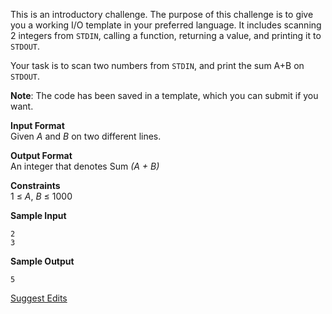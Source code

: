 <html>
<body>

<p>This is an introductory challenge. The purpose of this challenge is to give you a working I/O template in your preferred language. It includes scanning 2 integers from <code>STDIN</code>, calling a function, returning a value, and printing it to <code>STDOUT</code>.    </p>

<p>Your task is to scan two numbers from <code>STDIN</code>, and print the sum A+B on <code>STDOUT</code>. </p>

<p><strong>Note</strong>: The code has been saved in a template, which you can submit if you want. </p>

<p><strong>Input Format</strong> <br>
Given <em>A</em> and <em>B</em> on two different lines.  </p>

<p><strong>Output Format</strong> <br>
An integer that denotes Sum <em>(A + B)</em> </p>

<p><strong>Constraints</strong> <br>
1 ≤ <em>A</em>, <em>B</em> ≤ 1000</p>

<p><strong>Sample Input</strong></p>

<pre><code>2
3
</code></pre>

<p><strong>Sample Output</strong></p>

<pre><code>5
</code></pre>
   
<footer><a href="#" class="js-suggest-edits btn btn-line fade in challenge_suggestion-toggle fullscreen-hide">Suggest Edits</a></footer>

</body>
</html>